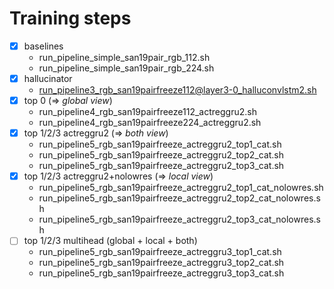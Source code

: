 # Training steps

- [x] baselines
    - run_pipeline_simple_san19pair_rgb_112.sh
    - run_pipeline_simple_san19pair_rgb_224.sh
- [x] hallucinator
    - run_pipeline3_rgb_san19pairfreeze112@layer3-0_halluconvlstm2.sh
- [x] top 0 (=> *global view*)
    - run_pipeline4_rgb_san19pairfreeze112_actreggru2.sh
    - run_pipeline4_rgb_san19pairfreeze224_actreggru2.sh
- [x] top 1/2/3 actreggru2 (=> *both view*)
    - run_pipeline5_rgb_san19pairfreeze_actreggru2_top1_cat.sh
    - run_pipeline5_rgb_san19pairfreeze_actreggru2_top2_cat.sh
    - run_pipeline5_rgb_san19pairfreeze_actreggru2_top3_cat.sh
- [x] top 1/2/3 actreggru2+nolowres (=> *local view*)
    - run_pipeline5_rgb_san19pairfreeze_actreggru2_top1_cat_nolowres.sh
    - run_pipeline5_rgb_san19pairfreeze_actreggru2_top2_cat_nolowres.sh
    - run_pipeline5_rgb_san19pairfreeze_actreggru2_top3_cat_nolowres.sh
- [ ] top 1/2/3 multihead (global + local + both)
    - run_pipeline5_rgb_san19pairfreeze_actreggru3_top1_cat.sh
    - run_pipeline5_rgb_san19pairfreeze_actreggru3_top2_cat.sh
    - run_pipeline5_rgb_san19pairfreeze_actreggru3_top3_cat.sh
